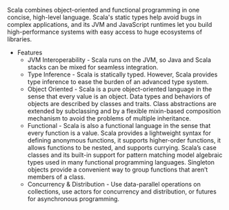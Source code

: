 Scala combines object-oriented and functional programming in one concise, high-level language. Scala's static types help avoid bugs in complex applications, and its JVM and JavaScript runtimes let you build high-performance systems with easy access to huge ecosystems of libraries.

* Features
    * JVM Interoperability - Scala runs on the JVM, so Java and Scala stacks can be mixed for seamless integration.
    * Type Inference - Scala is statically typed. However, Scala provides type inference to ease the burden of an advanced type system.
    * Object Oriented - Scala is a pure object-oriented language in the sense that every value is an object. Data types and behaviors of objects are described by classes and traits. Class abstractions are extended by subclassing and by a flexible mixin-based composition mechanism to avoid the problems of multiple inheritance.
    * Functional - Scala is also a functional language in the sense that every function is a value. Scala provides a lightweight syntax for defining anonymous functions, it supports higher-order functions, it allows functions to be nested, and supports currying. Scala’s case classes and its built-in support for pattern matching model algebraic types used in many functional programming languages. Singleton objects provide a convenient way to group functions that aren’t members of a class.
    * Concurrency & Distribution - Use data-parallel operations on collections, use actors for concurrency and distribution, or futures for asynchronous programming.
